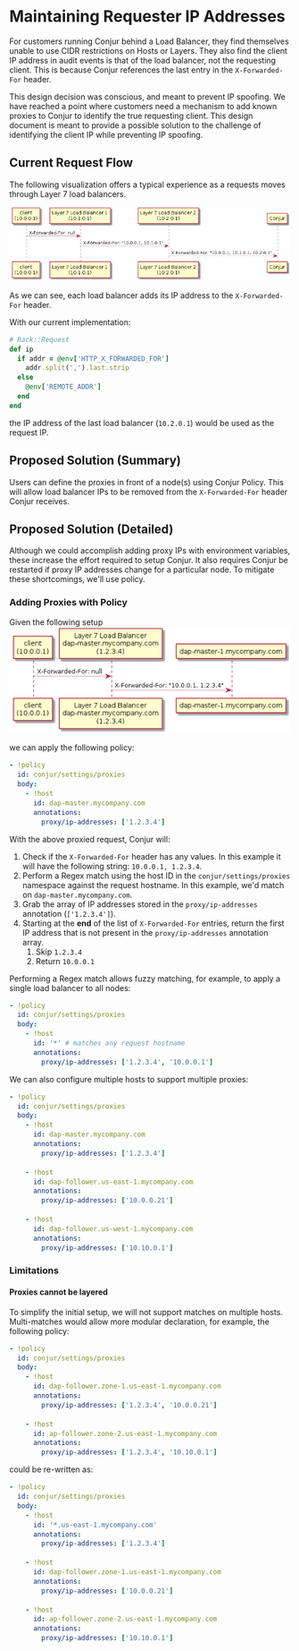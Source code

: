 # Maintaining Requester IP Addresses

For customers running Conjur behind a Load Balancer, they find themselves unable to use CIDR restrictions on Hosts or Layers. They also find the client IP address in audit events is that of the load balancer, not the requesting client. This is because Conjur references the last entry in the `X-Forwarded-For` header.

This design decision was conscious, and meant to prevent IP spoofing. We have reached a point where customers need a mechanism to add known proxies to Conjur to identify the true requesting client. This design document is meant to provide a possible solution to the challenge of identifying the client IP while preventing IP spoofing.

## Current Request Flow

The following visualization offers a typical experience as a requests moves through Layer 7 load balancers.

![](/design/diagrams/out/proxy-support-overview/proxy-support-overview.png)

As we can see, each load balancer adds its IP address to the `X-Forwarded-For` header. 

With our current implementation:
```ruby
# Rack::Request
def ip
  if addr = @env['HTTP_X_FORWARDED_FOR']
    addr.split(',').last.strip
  else
    @env['REMOTE_ADDR']
  end
end
```
the IP address of the last load balancer (`10.2.0.1`) would be used as the request IP.

## Proposed Solution (Summary)
Users can define the proxies in front of a node(s) using Conjur Policy. This will allow load balancer IPs to be removed from the `X-Forwarded-For` header Conjur receives.

## Proposed Solution (Detailed)

Although we could accomplish adding proxy IPs with environment variables, these increase the effort required to setup Conjur. It also requires Conjur be restarted if proxy IP addresses change for a particular node.  To mitigate these shortcomings, we'll use policy.

### Adding Proxies with Policy

Given the following setup
![](/design/diagrams/out/proxy-master-node/proxy-master-node.png)

we can apply the following policy:
```yaml
- !policy
  id: conjur/settings/proxies
  body:
    - !host 
      id: dap-master.mycompany.com
      annotations:
        proxy/ip-addresses: ['1.2.3.4']
```

With the above proxied request, Conjur will:
1. Check if the `X-Forwarded-For` header has any values. In this example it will have the following string: `10.0.0.1, 1.2.3.4`. 
2. Perform a Regex match using the host ID in the `conjur/settings/proxies` namespace against the request hostname. In this example, we'd match on `dap-master.mycompany.com`.
3. Grab the array of IP addresses stored in the `proxy/ip-addresses` annotation (`['1.2.3.4']`).
4. Starting at the **end** of the list of `X-Forwarded-For` entries, return the first IP address that is not present in the `proxy/ip-addresses` annotation array.
   1. Skip `1.2.3.4`
   2. Return `10.0.0.1`


Performing a Regex match allows fuzzy matching, for example, to apply a single load balancer to all nodes:

```yaml
- !policy
  id: conjur/settings/proxies
  body:
    - !host
      id: '*' # matches any request hostname
      annotations:
        proxy/ip-addresses: ['1.2.3.4', '10.0.0.1']
```

We can also configure multiple hosts to support multiple proxies:

```yaml
- !policy
  id: conjur/settings/proxies
  body:
    - !host 
      id: dap-master.mycompany.com
      annotations:
        proxy/ip-addresses: ['1.2.3.4']

    - !host
      id: dap-follower.us-east-1.mycompany.com
      annotations:
        proxy/ip-addresses: ['10.0.0.21']

    - !host
      id: dap-follower.us-west-1.mycompany.com
      annotations:
        proxy/ip-addresses: ['10.10.0.1']
```

### Limitations

#### Proxies cannot be layered

To simplify the initial setup, we will not support matches on multiple hosts. Multi-matches would allow more modular declaration, for example, the following policy:

```yaml
- !policy
  id: conjur/settings/proxies
  body:
    - !host
      id: dap-follower.zone-1.us-east-1.mycompany.com
      annotations:
        proxy/ip-addresses: ['1.2.3.4', '10.0.0.21']

    - !host
      id: ap-follower.zone-2.us-east-1.mycompany.com
      annotations:
        proxy/ip-addresses: ['1.2.3.4', '10.10.0.1']
```

could be re-written as:

```yaml
- !policy
  id: conjur/settings/proxies
  body:
    - !host 
      id: '*.us-east-1.mycompany.com'
      annotations:
        proxy/ip-addresses: ['1.2.3.4']

    - !host
      id: dap-follower.zone-1.us-east-1.mycompany.com
      annotations:
        proxy/ip-addresses: ['10.0.0.21']

    - !host
      id: ap-follower.zone-2.us-east-1.mycompany.com
      annotations:
        proxy/ip-addresses: ['10.10.0.1']
```